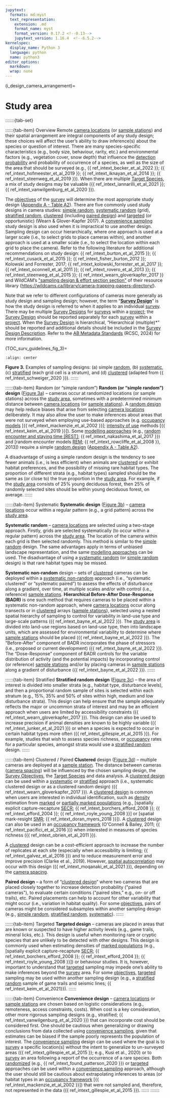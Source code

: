 ```yaml
---
jupytext:
  formats: md:myst
  text_representation:
    extension: .md
    format_name: myst
    format_version: 0.17.2 <!--0.13-->
    jupytext_version: 1.16.4  <!--6.5.2-->
kernelspec:
  display_name: Python 3
  language: python
  name: python3
editor_options: 
  markdown: 
  wrap: none
---
```

(i_design_camera_arrangement)=
# Study area

:::::::{tab-set}

::::::{tab-item} Overview
Remote [camera locations](#camera_location) (or [sample stations](#sample_station)) and their spatial arrangement are integral components of any study design; these choices will affect the user’s ability to draw inference(s) about the species or question of interest. There are many species-specific characteristics (e.g., body size, behaviour, rarity, etc.) and environmental factors (e.g., vegetation cover, snow depth) that influence the [detection probability](#detection_probability) and probability of occurrence of a species, as well as the size of the area that should be surveyed (e.g., {{ ref_intext_becker_et_al_2022 }}; {{ ref_intext_hofmeester_et_al_2019 }}; {{ ref_intext_iknayan_et_al_2014 }}; {{ ref_intext_steenweg_et_al_2019 }}). When there are multiple [Target Species](#target_species), a mix of study designs may be valuable ({{ ref_intext_iannarilli_et_al_2021 }}; {{ ref_intext_vanwilgenburg_et_al_2020 }}).

The [objectives](#survey_objectives) of the [survey](#survey) will determine the most appropriate study design ([Appendix A - Table A2](https://ab-rcsc.github.io/RCSC-WildCAM_Remote-Camera-Survey-Guidelines-and-Metadata-Standards/1_survey-guidelines/1_10.1_AppendixA-Tables.html)). There are five commonly used study designs in camera studies: [simple random](#sampledesign_random), [systematic random](#sampledesign_systematic_random) (grid), [stratified random](#sampledesign_stratified_random), [clustered](#sampledesign_clustered) (including [paired design](#sampledesign_paired)) and [targeted](#sampledesign_targeted) (or opportunistic) (Wearn & Glover-Kapfer 2017). A [convenience sampling](#sampledesign_convenience) study design is also used when it is impractical to use another design. Sampling design can occur hierarchically, where one approach is used at a larger scale (i.e., to select grids to place cameras within), and another approach is used at a smaller scale (i.e., to select the location within each grid to place the camera). Refer to the following literature for additional recommendations on study design: {{ ref_intext_burton_et_al_2015 }}; {{ ref_intext_cusack_et_al_2015 }}; {{ ref_intext_fisher_burton_2012 }}; Kolowski and Forrester, 2017; {{ ref_intext_kolowski_forrester_et_al_2017 }}; {{ ref_intext_oconnell_et_al_2011 }}; {{ ref_intext_rovero_et_al_2013 }}; {{ ref_intext_steenweg_et_al_2015 }}; {{ ref_intext_wearn_gloverkapfer_2017 }} and WildCAM’s ["sampling design & effort section section"](https://wildcams.ca/library/camera-trapping-papers-directory/) of their resource library (<https://wildcams.ca/library/camera-trapping-papers-directory/>).

Note that we refer to different configurations of cameras more generally as study design and sampling design; however, the term “[**Survey Design**](#survey_design)“ is how the study design is referred to when it applies to an individual [survey](#survey). There may be multiple [Survey Designs](#survey_design) for [surveys](#survey) within a [project](#project); the [Survey Design](#survey_design) should be reported separately for each [survey](#survey) within a [project](#project). When the [Survey Design](#survey_design) is hierarchical, “Hierarchical (multiple)\*” should be reported and additional details should be included in the [Survey Design Description](#survey_design_description). Refer to the [AB Metadata Standards](https://ab-rcsc.github.io/RCSC-WildCAM_Remote-Camera-Survey-Guidelines-and-Metadata-Standards/2_metadata-standards/2_0.1_Citation-and-Info.html) (RCSC, 2024) for more information.

(TOC_surv_guidelines_fig_3)= 

```{figure} ../03_images/03_image_files/rcsc_et_al_2024_camconfig.png
:align: center
```

**Figure 3.** Examples of sampling designs: (a) simple [random](#sampledesign_random), (b) [systematic](#sampledesign_systematic_random), (c) [stratified](#sampledesign_stratified) (each grid cell is a stratum), and (d) [clustered](#sampledesign_clustered) (adapted from {{ ref_intext_schweiger_2020 }}).
::::::

::::::{tab-item} Random (or “simple random”)
**Random (or “simple random”) design** ([Figure 3a](#TOC_surv_guidelines_fig_3)) – cameras occur at randomized locations (or sample stations) across the [study area](#study_area), sometimes with a predetermined minimum distance between [camera locations](#camera_location) (or [sample stations](#sample_station)). A [random design](#sampledesign_random) may help reduce biases that arise from selecting [camera locations](#camera_location) deliberately. It may also allow the user to make inferences about areas that were not surveyed when employing use-based approaches (e.g. [occupancy models](#mods_occupancy) [{{ ref_intext_mackenzie_et_al_2002 }}]; [intensity of use](#intensity_of_use) methods [{{ ref_intext_keim_et_al_2019 }}]). Some [modelling approaches](#mods_modelling_approach) (e.g., [random encounter and staying time [REST]](#mods_rest); {{ ref_intext_nakashima_et_al_2017 }}) and [random encounter models [REM](#mods_rem); {{ ref_intext_rowcliffe_et_al_2008 }}, 2013]) require a simple [random design](#sampledesign_random) ([Appendix A - Table A2](https://ab-rcsc.github.io/RCSC-WildCAM_Remote-Camera-Survey-Guidelines-and-Metadata-Standards/1_survey-guidelines/1_10.1_AppendixA-Tables.html)).

A disadvantage of using a simple random design is the tendency to see fewer animals (i.e., is less efficient) when animals are [clustered](#sampledesign_clustered) or exhibit habitat preferences, and the possibility of missing rare habitat types. The proportion of different strata (e.g., habitat types) sampled should be the same as (or close to) the true proportion in the [study area](#study_area). For example, if the [study area](#study_area) consists of 25% young deciduous forest, then 25% of randomly selected sites should be within young deciduous forest, on average.
::::::

::::::{tab-item} Systematic
**Systematic design** ([Figure 3b](#TOC_surv_guidelines_fig_3)) – [camera locations](#camera_location) occur within a regular pattern (e.g., a grid pattern) across the [study area](#study_area).

**Systematic random** – [camera locations](#camera_location) are selected using a two-stage approach. Firstly, grids are selected systematically (to occur within a regular pattern) across the [study area](#study_area). The location of the camera within each grid is then selected randomly. This method is similar to the [simple random](#sampledesign_random) design. The same advantages apply in terms of unbiased landscape representation, and the same [modelling approaches](#mods_modelling_approach) can be used. The disadvantage of using a [systematic random](#sampledesign_systematic_random) (or [simple random](#sampledesign_random) design) is that rare habitat types may be missed.

**Systematic non-random** design – sets of [clustered](#sampledesign_clustered) cameras can be deployed within a [systematic non-random](#sampledesign_systematic) approach (i.e., “systematic clustered” or “systematic paired”) to assess the effects of disturbance along a gradient, over time, at multiple scales and/or with control (i.e., reference) [sample stations](#sample_station). **Hierarchical Before-After Dose-Response (BADR)** is one such method that requires cameras to be placed within a systematic non-random approach, where [camera locations](#camera_location) occur along transects or in [clustered](#sampledesign_clustered) arrays ([sample stations](#sample_station)), selected using a nested spatial hierarchy of sampling to control for variability in land-use type and large-scale patterns ({{ ref_intext_bayne_et_al_2022 }}). The [study area](#study_area) is divided into land-use regions based on land-use type, then into landscape units, which are assessed for environmental variability to determine where [sample stations](#sample_station) should be placed ({{ ref_intext_bayne_et_al_2022 }}). The “Before-After” component of BADR incorporates the phase of stressors (i.e., proposed or current development) ({{ ref_intext_bayne_et_al_2022 }}). The “Dose-Response” component of BADR controls for the variable distribution of activity (and the potential impacts) by incorporating control (or reference) [sample stations](#sample_station) and/or by placing cameras in [sample stations](#sample_station) along a gradient of disturbance ({{ ref_intext_bayne_et_al_2022 }}).
::::::

::::::{tab-item} Stratified
**Stratified random design** ([Figure 3c](#TOC_surv_guidelines_fig_3)) – the area of interest is divided into smaller strata (e.g., habitat type, disturbance levels), and then a proportional random sample of sites is selected within each stratum (e.g., 15%, 35% and 50% of sites within high, medium and low disturbance strata). This design can help ensure that the sample adequately reflects the major or uncommon strata of interest and may be an efficient approach when users are limited by accessibility constraints ({{ ref_intext_wearn_gloverkapfer_2017 }}). This design can also be used to increase precision if animal densities are known to be highly variable ({{ ref_intext_junker_et_al_2021 }}) or when a species is expected to occur in certain habitat types more often ({{ ref_intext_gillespie_et_al_2015 }}). For example, studies that wish to assess species richness, or [occupancy](#occupancy) rates for a particular species, amongst strata would use a [stratified random](#sampledesign_stratified_random) design.
::::::

::::::{tab-item} Clustered / Paired
**Clustered** design ([Figure 3d](#TOC_surv_guidelines_fig_3)) – multiple cameras are deployed at a [sample station](#sample_station). The distance between cameras ([camera spacing](#camera_spacing)) will be influenced by the chosen sampling design, the [Survey Objectives](#survey_objectives), the [Target Species](#target_species) and data analysis. A [clustered design](#sampledesign_clustered) can be used within a [systematic](#sampledesign_systematic) or [stratified](#sampledesign_stratified) approach (i.e., systematic clustered design or as a clustered random design) ({{ ref_intext_wearn_gloverkapfer_2017 }}). A [clustered design](#sampledesign_clustered) is common when users are interested in individual identification, such as [density](#density) estimation from [marked](#typeid_marked) or [partially marked populations](#typeid_partially_marked) (e.g., [spatially explicit capture-recapture [SECR](#mods_scr_secr); {{ ref_intext_borchers_efford_2008 }}; {{ ref_intext_efford_2004 }}; {{ ref_intext_royle_young_2008 }}] or [spatial mark-resight [SMR](#mods_smr); {{ ref_intext_doran_myers_2018 }}]). A [clustered](#sampledesign_clustered) design can also be used in an [occupancy framework](#mods_occupancy) (O'Connell & Bailey, 2011; {{ ref_intext_pacifici_et_al_2016 }}) when interested in measures of species richness ({{ ref_intext_obrien_et_al_2011 }}).

A [clustered](#sampledesign_clustered) design can be a cost-efficient approach to increase the number of replicates at each site (especially when accessibility is limiting; {{ ref_intext_galvez_et_al_2016 }}) and to reduce measurement error and improve precision (Clarke et al., 2019). However, [spatial autocorrelation](#spatial_autocorrelation) may occur with this design ({{ ref_intext_moqanaki_et_al_2021 }}), depending on the [camera spacing](#camera_spacing).<!-- (see [section 6.2.7](#TOC_surv_guidelines_pseudoreplication)).-->

**Paired design** – a form of “[clustered design](#sampledesign_clustered)“ where two cameras that are placed closely together to increase detection probability ("paired cameras"), to evaluate certain conditions ("paired sites,” e.g., on- or off trails), etc. Paired placements can help to account for other variability that might occur (i.e., variation in habitat quality). For some [objectives](#survey_objectives), pairs of cameras might be considered subsamples within another sampling design (e.g., [simple random](#sampledesign_random), [stratified random](#sampledesign_systematic_random), [systematic](#sampledesign_systematic)).
::::::

::::::{tab-item} Targeted
**Targeted design** – cameras are placed in areas that are known or suspected to have higher activity levels (e.g., game trails, mineral licks, etc.). This design is useful when monitoring rare or cryptic species that are unlikely to be detected with other designs. This design is commonly used when estimating densities of [marked populations](#typeid_marked) (e.g., [spatially explicit capture-recapture [SECR](#mods_scr_secr); {{ ref_intext_borchers_efford_2008 }}; {{ ref_intext_efford_2004 }}; {{ ref_intext_royle_young_2008 }}]) or behaviour studies. It is, however, important to understand that [targeted](#sampledesign_targeted) sampling may impede one’s ability to make inferences beyond the [survey](#survey) area. For some [objectives](#survey_objectives), [targeted](#sampledesign_targeted) sampling may be used within another sampling design (e.g., a [stratified random](#sampledesign_stratified_random) sample of game trails and seismic lines; {{ ref_intext_keim_et_al_2021}}).
::::::

::::::{tab-item} Convenience
**Convenience design** – [camera locations](#camera_location) or [sample stations](#sample_station) are chosen based on logistic considerations (e.g., remoteness, access constraints, costs). When cost is a key consideration, other more rigorous sampling designs (e.g., stratified; {{ ref_intext_vanwilgenburg_et_al_2020 }}) that can incorporate cost should be considered first. One should be cautious when generalizing or drawing conclusions from data collected using [convenience sampling](#sampledesign_convenience), given that estimates can be biased if the sample poorly represents the population of interest. The [convenience sampling](#sampledesign_convenience) design can be used where the goal is to [survey](#survey) a specific location(s) without the intent to generalize to un-surveyed areas ({{ ref_intext_gillespie_et_al_2015 }}; e.g., Kusi et al., 2020) or to [survey](#survey) an area following a report of the occurrence of a rare species. Both [randomized](#sampledesign_random) (e.g., {{ ref_intext_found_patterson_2020 }}) or [targeted](#sampledesign_targeted) approaches can be used within a [convenience sampling](#sampledesign_convenience) approach, although the user should still be cautious about extrapolating inferences to areas (or habitat types in an [occupancy framework](#mods_occupancy) [{{ ref_intext_mackenzie_et_al_2002 }}]) that were not sampled and, therefore, not represented in the data ({{ ref_intext_gillespie_et_al_2015 }}).
::::::
:::::::